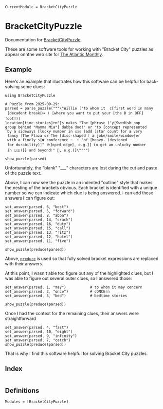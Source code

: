```@meta
CurrentModule = BracketCityPuzzle
```

# BracketCityPuzzle

Documentation for [BracketCityPuzzle](https://github.com/MarkNahabedian/BracketCityPuzzle.jl).

These are some software tools for working with "Bracket City" puzzles
as appear onnthe web site for [The Atlantic
Monthly](https://www.theatlantic.com).


## Example

Here's an example that illustrates how this software can be helpful
for back-solving some clues:

```@example 2
using BracketCityPuzzle

# Puzzle from 2025-09-29:
parsed = parse_puzzle("""\"Willie ["to whom it  c[first word in many
 [decadent break[⏩ ( [where you want to put your [the B in BFF] foot])]
location]time stories]rn"]s makes "The [phrase ("y[Swedish pop
group behind "Mamma Mia"] dabba doo!" or "to [concept represented
 by a sideways [lucky number in 🇨🇳 (add [star count for a very
 fancy [The Plaza or The [disc-shaped [ a joke/smile/window]er
 with a finely s[☎️ conference ➡️  ⬅️ "of [heavy- (designed
 for durability)]" 🪖]oped edge], e.g.]] to get an unlucky number
 in 🇺🇸)]] and beyond!" 🚀, e.g.)]\"""")

show_puzzle(parsed)
```

Unfortunately, the "blank"  "___" characters are lost during the cut and
paste of the puzzle text.

Above, I can now see the puzzle in an indented "outline" style that
makes the nesting of the brackets obvious.  Each bracket is identified
with a unique number so we can indicate which clue is being answered.
I can add those answers I can figure out:

```@example 2
set_answer(parsed, 6, "best")
set_answer(parsed, 5, "forward")
set_answer(parsed, 8, "abba")
set_answer(parsed, 14, "crack")
set_answer(parsed, 16, "duty")
set_answer(parsed, 15, "call")
set_answer(parsed, 13, "ritz")
set_answer(parsed, 12, "hotel")
set_answer(parsed, 11, "five")

show_puzzle(preduce(parsed))
```

Above, [`preduce`](@ref) is used so that fully solved bracket
expressions are replaced with their answers.

At this point, I wasn't able too figure out any of the highlighted
clues, but I was able to figure out several outer clues, so I answered
those:

```@example 2
set_answer(parsed, 1, "may")           # to whom it may concern
set_answer(parsed, 2, "once")          # cONCErn
set_answer(parsed, 3, "bed")           # bedtime stories

show_puzzle(preduce(parsed))
```

Once I had the context for the remaining clues, their answers were
straightforward

```@example 2
set_answer(parsed, 4, "fast")
set_answer(parsed, 10, "eight")
set_answer(parsed, 9, "infinity")
set_answer(parsed, 7, "catch")
show_puzzle(preduce(parsed))
```

That is why I find this software helpful for solving Bracket City puzzles.



## Index

```@index
```

## Definitions

```@autodocs
Modules = [BracketCityPuzzle]
```
